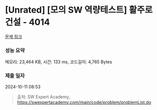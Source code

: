 # [Unrated] [모의 SW 역량테스트] 활주로 건설 - 4014 

[문제 링크](https://swexpertacademy.com/main/code/problem/problemDetail.do?contestProbId=AWIeW7FakkUDFAVH) 

### 성능 요약

메모리: 23,464 KB, 시간: 133 ms, 코드길이: 4,765 Bytes

### 제출 일자

2024-10-11 08:53



> 출처: SW Expert Academy, https://swexpertacademy.com/main/code/problem/problemList.do